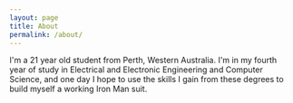 ```yaml
---
layout: page
title: About
permalink: /about/
---
```


<p>I'm a 21 year old student from Perth, Western Australia. I'm in my fourth year of study in Electrical and Electronic Engineering and Computer Science, and one day I hope to use the skills I gain from these degrees to build myself a working Iron Man suit.</p>
